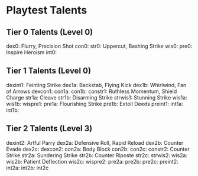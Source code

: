 # Playtest Talents

## Tier 0 Talents (Level 0)
dex0: Flurry, Precision Shot
con0:
str0: Uppercut, Bashing Strike
wis0:
pre0: Inspire Heroism
int0:

## Tier 1 Talents (Level 0)
dexint1: Feinting Strike
dex1a: Backstab, Flying Kick
dex1b: Whirlwind, Fan of Arrows
dexcon1:
con1a:
con1b:
constr1: Ruthless Momentum, Shield Charge
str1a: Cleave
str1b: Disarming Strike
strwis1: Stunning Strike
wis1a:
wis1b:
wispre1:
pre1a: Flourishing Strike
pre1b: Extoll Deeds
preint1:
int1a:
int1b:

## Tier 2 Talents (Level 3)
dexint2: Artful Parry
dex2a: Defensive Roll, Rapid Reload
dex2b: Counter Evade
dex2c:
dexcon2:
con2a: Body Block
con2b: 
con2c:
constr2: Counter Strike
str2a: Sundering Strike
str2b: Counter Riposte
str2c:
strwis2:
wis2a:
wis2b: Patient Deflection
wis2c:
wispre2:
pre2a:
pre2b:
pre2c:
preint2:
int2a:
int2b:
int2c
